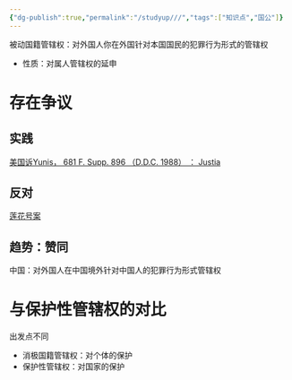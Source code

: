 ```yaml
---
{"dg-publish":true,"permalink":"/studyup///","tags":["知识点","国公"]}
---
```


被动国籍管辖权：对外国人你在外国针对本国国民的犯罪行为形式的管辖权
- 性质：对属人管辖权的延申
# 存在争议
## 实践
[美国诉Yunis， 681 F. Supp. 896 （D.D.C. 1988） ： Justia](https://law.justia.com/cases/federal/district-courts/FSupp/681/896/1800418/)
## 反对
[莲花号案](https://zh.wikipedia.org/wiki/%E8%93%AE%E8%8A%B1%E8%99%9F%E6%A1%88)
## 趋势：赞同
中国：对外国人在中国境外针对中国人的犯罪行为形式管辖权
# 与保护性管辖权的对比
出发点不同
- 消极国籍管辖权：对个体的保护
- 保护性管辖权：对国家的保护